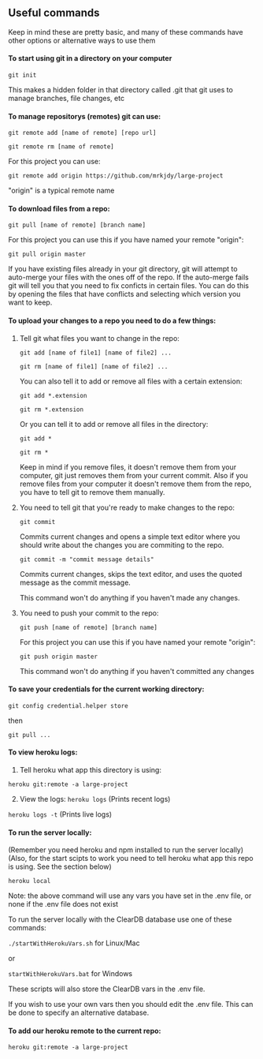 ## Useful commands
Keep in mind these are pretty basic, and many of these commands have other options or alternative ways to use them

#### To start using git in a directory on your computer
`git init`

This makes a hidden folder in that directory called .git that git uses to manage branches, file changes, etc

#### To manage repositorys (remotes) git can use:
`git remote add [name of remote] [repo url]`

`git remote rm [name of remote]`

For this project you can use:

`git remote add origin https://github.com/mrkjdy/large-project`

"origin" is a typical remote name

#### To download files from a repo:
`git pull [name of remote] [branch name]`

For this project you can use this if you have named your remote "origin":

`git pull origin master`

If you have existing files already in your git directory, git will attempt to auto-merge your files with the ones off of the repo. 
If the auto-merge fails git will tell you that you need to fix conficts in certain files. You can do this by opening the files that have conflicts and selecting which version you want to keep.

#### To upload your changes to a repo you need to do a few things:
1. Tell git what files you want to change in the repo:

	`git add [name of file1] [name of file2] ...`

	`git rm [name of file1] [name of file2] ...`

	You can also tell it to add or remove all files with a certain extension:

	`git add *.extension`

	`git rm *.extension`

	Or you can tell it to add or remove all files in the directory:

	`git add *`

	`git rm *`

	Keep in mind if you remove files, it doesn't remove them from your computer, git just removes them from your current commit.
	Also if you remove files from your computer it doesn't remove them from the repo, you have to tell git to remove them manually.

2. You need to tell git that you're ready to make changes to the repo:

	`git commit`

	Commits current changes and opens a simple text editor where you should write about the changes you are commiting to the repo.

	`git commit -m "commit message details"`

	Commits current changes, skips the text editor, and uses the quoted message as the commit message.
	
	This command won't do anything if you haven't made any changes.

3.	You need to push your commit to the repo:

	`git push [name of remote] [branch name]`

	For this project you can use this if you have named your remote "origin":

	`git push origin master`

	This command won't do anything if you haven't committed any changes

#### To save your credentials for the current working directory:
`git config credential.helper store`

then

`git pull ...`

#### To view heroku logs:
1. Tell heroku what app this directory is using:

`heroku git:remote -a large-project`

2. View the logs:
`heroku logs`	(Prints recent logs)

`heroku logs -t`	(Prints live logs)

#### To run the server locally:
(Remember you need heroku and npm installed to run the server locally)
(Also, for the start scipts to work you need to tell heroku what app this repo is using. See the section below)

`heroku local`

Note: the above command will use any vars you have set in the .env file, or none if the .env file does not exist

To run the server locally with the ClearDB database use one of these commands:

`./startWithHerokuVars.sh` for Linux/Mac

or

`startWithHerokuVars.bat` for Windows

These scripts will also store the ClearDB vars in the .env file.

If you wish to use your own vars then you should edit the .env file. This can be done to specify an alternative database.

#### To add our heroku remote to the current repo:
`heroku git:remote -a large-project`